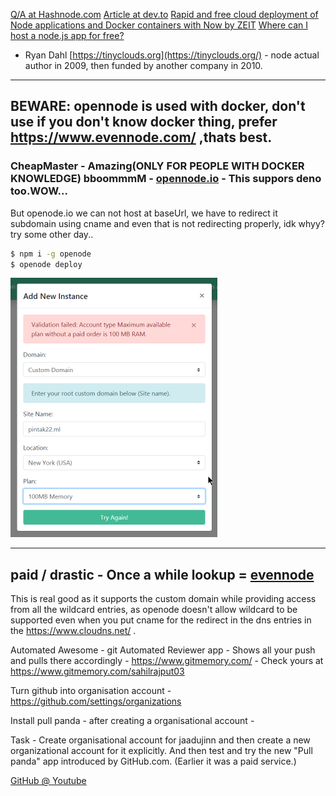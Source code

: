 [Q/A at Hashnode.com](https://hashnode.com/post/how-can-i-host-a-nodejs-application-for-free-cj1ugvxej004kbc539h7u3oaz)		[Article at dev.to](https://dev.to/grikomsn/tutors-for-friends-how-to-deploy-a-nodejs-website-on-zeit-now-3nbn)		[Rapid and free cloud deployment of Node applications and Docker containers with Now by ZEIT](https://technology.amis.nl/2017/09/01/rapid-and-free-cloud-deployment-of-node-applications-and-docker-containers-with-now-by-zeit/)		[Where can I host a node.js app for free?](https://www.quora.com/Where-can-I-host-a-node-js-app-for-free)		

- Ryan Dahl [https://tinyclouds.org](https://tinyclouds.org/) - node actual author in 2009, then funded by another company in 2010.

***

## **BEWARE: opennode is used with docker, don't use if you don't know docker thing**, prefer https://www.evennode.com/ ,thats best.

### CheapMaster - Amazing(ONLY FOR PEOPLE WITH DOCKER KNOWLEDGE) bboommmM - [opennode.io](https://www.openode.io)	- This suppors deno too.WOW...

But openode.io we can not host at baseUrl, we have to redirect it subdomain using cname and even that is not redirecting properly, idk whyy? try some other day..

```bash
$ npm i -g openode
$ openode deploy
```



<img src=".imgs_typora/image-20200531182825502.png" alt="image-20200531182825502" style="zoom:50%;" />

***

## paid / drastic - Once a while lookup = [evennode](https://www.evennode.com/pricing)

This is real good as it supports the custom domain while providing access from all the wildcard entries, as openode doesn't allow wildcard to be supported even when you put cname for the redirect in the dns entries in the https://www.cloudns.net/ .

Automated Awesome - git Automated Reviewer app - Shows all your push and pulls there accordingly - https://www.gitmemory.com/ - Check yours at https://www.gitmemory.com/sahilrajput03

Turn github into organisation account -  https://github.com/settings/organizations

Install pull panda - after creating a organisational account - 

Task - Create organisational account for jaadujinn and then create a new organizational account for it explicitly. And then test and try the new "Pull panda" app introduced by GitHub.com. (Earlier it was a paid service.)

[GitHub @ Youtube](https://www.youtube.com/GitHub)		